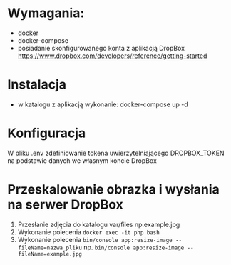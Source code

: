 # Wymagania: 

- docker
- docker-compose
- posiadanie skonfigurowanego konta z aplikacją DropBox https://www.dropbox.com/developers/reference/getting-started

# Instalacja

- w katalogu z aplikacją wykonanie: docker-compose up -d

# Konfiguracja

W pliku .env zdefiniowanie tokena uwierzytelniającego DROPBOX_TOKEN na podstawie danych we własnym koncie DropBox

# Przeskalowanie obrazka i wysłania na serwer DropBox

1. Przesłanie zdjęcia do katalogu var/files np.example.jpg
2. Wykonanie polecenia `docker exec -it php bash`
3. Wykonanie polecenia `bin/console app:resize-image --fileName=nazwa_pliku` np. `bin/console app:resize-image --fileName=example.jpg`

